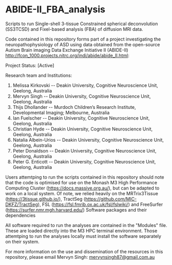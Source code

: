 # ABIDE-II_FBA_analysis

Scripts to run Single-shell 3-tissue Constrained spherical deconvolution (SS3TCSD) and Fixel-based analysis (FBA) of diffusion MRI data.

Code contained in this repository forms part of a project investigating the neuropathophysiology of ASD using data obtained from the open-source Autism Brain imaging Data Exchange Initiative II (ABIDE-II) http://fcon_1000.projects.nitrc.org/indi/abide/abide_II.html:

Project Status: [Active]

Research team and Institutions: 

1. Melissa Kirkovski -- Deakin University, Cognitive Neuroscience Unit, Geelong, Australia
2. Mervyn Singh -- Deakin University, Cognitive Neuroscience Unit, Geelong, Australia
3. Thijs Dhollander -- Murdoch Children’s Research Institute, Developmental Imaging; Melbourne, Australia
4. Ian Fuelscher -- Deakin University, Cognitive Neuroscience Unit, Geelong, Australia
5. Christian Hyde -- Deakin University, Cognitive Neuroscience Unit, Geelong, Australia
6. Natalia Albein-Urios -- Deakin University, Cognitive Neuroscience Unit, Geelong, Australia
7. Peter Donaldson -- Deakin University, Cognitive Neuroscience Unit, Geelong, Australia
8. Peter G. Enticott -- Deakin University, Cognitive Neuroscience Unit, Geelong, Australia

Users attemtping to run the scripts contained in this repository should note that the code is optimised for use on the Monash M3 High Performance Computing Cluster (https://docs.massive.org.au/), but can be adapted to work on a local system. Of note, we relied heavily on the MRTrix3Tissue (https://3tissue.github.io/), TractSeg (https://github.com/MIC-DKFZ/TractSeg), FSL (https://fsl.fmrib.ox.ac.uk/fsl/fslwiki/) and FreeSurfer (https://surfer.nmr.mgh.harvard.edu/) Software packages and their dependencies

All software required to run the analyses are contained in the "Modules" file. These are loaded directly into the M3 HPC terminal environment. Those attemtping to run the analyses locally must install the software separately on their system.

For more information on the use and dissemination of the resources in this repository, please email Mervyn Singh: mervynsingh87@gmail.com.au
